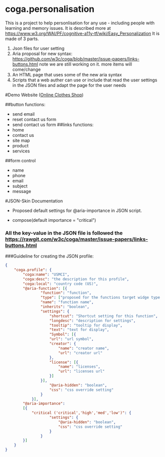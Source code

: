 # coga.personalisation
This is a project to help personlisation for any use - including people with learning and memory issues. It is described more at
https://www.w3.org/WAI/PF/cognitive-a11y-tf/wiki/Easy_Personalization
It is made of 3 parts.
1. Json files for user setting
2. Aria proposal for new syntax: https://github.com/w3c/coga/blob/master/issue-papers/links-buttons.html
note we are still working on it. more items will come/change
3. An HTML page that uses some of the new aria syntax
4. Scripts that a web auther can use or include that read the user settings in the JSON files and adapt the page for  the user needs 

#Demo Website ([Online Clothes Shop](https://rawgit.com/ayelet-seeman/coga.personalisation/ExampleWebPage/demo1.0.html))

##button functions:
- send email
- reset contact us form
- send contact us form
##links functions:
- home
- contact us
- site map
- product
- services

##form control
- name
- phone
- email
- subject
- message

#JSON-Skin Documentation

* Proposed default settings for @aria-importance in JSON script. 

* compose(default importance = "critical")

### All the key-value in the JSON file is followed the https://rawgit.com/w3c/coga/master/issue-papers/links-buttons.html

###Guideline for creating the JSON profile:

```json
{
    "coga.profile": {
        "coga:name": "USMCI",
        "coga:desc": "the description for this profile", 
        "coga:local": "country code (US)",
        "@aria-function": [{
                "function": "function",
                "type": ["proposed for the functions target widge type."],   
                "name": "function name",
                "inherits": "boolean",
                "settings": { 
                    "shortcut": "Shortcut setting for this function",
                    "longdesc": "description for settings",
                    "tooltip": "tooltip for display",
                    "text": "text for display",
                    "Symbol": [{
                    "url": "url symbol",
                    "creator": {
                        "name": "creator name",
                        "url": "creator url"
                    },
                    "license": [{
                        "name": "licenses",
                        "url": "licenses url"
                    }]
                }],
                    "@aria-hidden": "boolean",
                    "css": "css override setting"
                }
            }],
        "@aria-importance": 
        [{
            "critical ('critical','high','med','low')": { 
                    "settings": {
                        "@aria-hidden": "boolean",
                        "css": "css override setting"
                    }
                }
        }]
    }
}

```